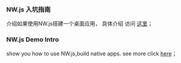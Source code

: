 ### NW.js 入坑指南
介绍如果使用NW.js搭建一个桌面应用， 具体介绍 访问 [这里](https://segmentfault.com/a/1190000003870613/)；

### NW.js Demo Intro
show you how to use NW.js,build native apps. see more click [here](https://segmentfault.com/a/1190000003870613)；
